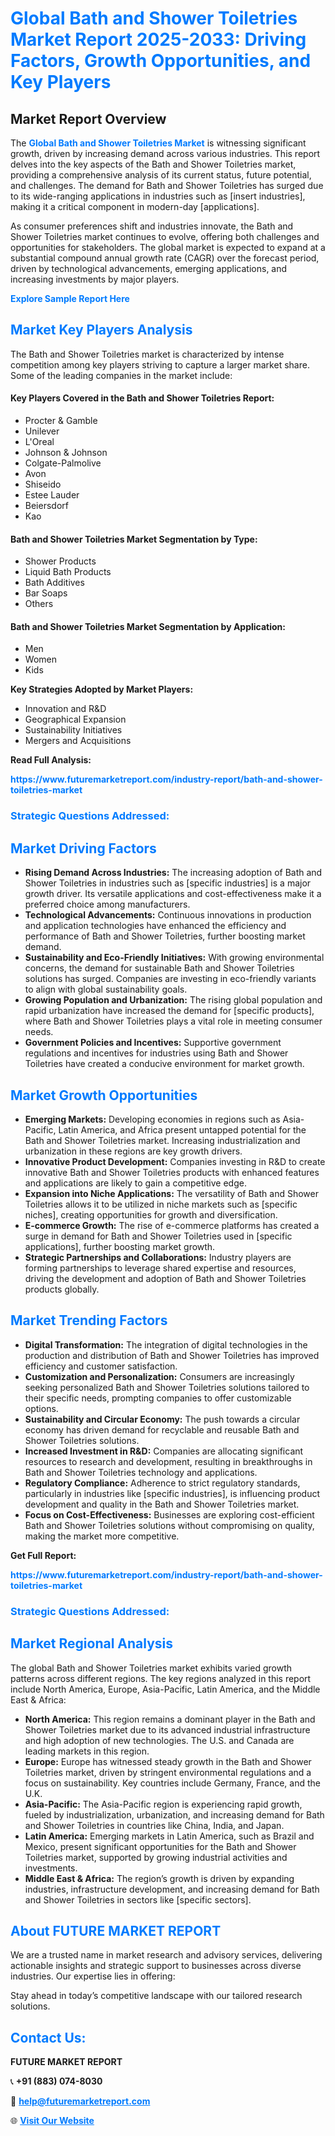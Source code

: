 <h1 style="color: #007BFF;">Global Bath and Shower Toiletries Market Report 2025-2033: Driving Factors, Growth Opportunities, and Key Players</h1>

<section id="overview">
<h2>Market Report Overview</h2>
<p>The <a href="https://www.futuremarketreport.com/industry-report/bath-and-shower-toiletries-market" style="color: #007BFF; text-decoration: none;"><strong>Global Bath and Shower Toiletries Market</strong></a> is witnessing significant growth, driven by increasing demand across various industries. This report delves into the key aspects of the Bath and Shower Toiletries market, providing a comprehensive analysis of its current status, future potential, and challenges. The demand for Bath and Shower Toiletries has surged due to its wide-ranging applications in industries such as [insert industries], making it a critical component in modern-day [applications].</p>
<p>As consumer preferences shift and industries innovate, the Bath and Shower Toiletries market continues to evolve, offering both challenges and opportunities for stakeholders. The global market is expected to expand at a substantial compound annual growth rate (CAGR) over the forecast period, driven by technological advancements, emerging applications, and increasing investments by major players.</p>
</section>

<section id="overview">
<p><a href="https://www.futuremarketreport.com/request-sample/reportId=52007" style="color: #007BFF; text-decoration: none;"><strong>Explore Sample Report Here</strong></a></p>
</section>

<section id="key-players">
<h2 style="color: #007BFF;">Market Key Players Analysis</h2>
<p>The Bath and Shower Toiletries market is characterized by intense competition among key players striving to capture a larger market share. Some of the leading companies in the market include:</p>
<h4>Key Players Covered in the Bath and Shower Toiletries Report:</h4>
<ul><li>Procter &amp; Gamble</li><li>Unilever</li><li>L&#039;Oreal</li><li>Johnson &amp; Johnson</li><li>Colgate-Palmolive</li><li>Avon</li><li>Shiseido</li><li>Estee Lauder</li><li>Beiersdorf</li><li>Kao</li></ul>
<h4>Bath and Shower Toiletries Market Segmentation by Type:</h4>
<ul><li>Shower Products</li><li>Liquid Bath Products</li><li>Bath Additives</li><li>Bar Soaps</li><li>Others</li></ul>

<h4>Bath and Shower Toiletries Market Segmentation by Application:</h4>
<ul><li>Men</li><li>Women</li><li>Kids</li></ul>
<p><strong>Key Strategies Adopted by Market Players:</strong></p>
<ul>
<li>Innovation and R&D</li>
<li>Geographical Expansion</li>
<li>Sustainability Initiatives</li>
<li>Mergers and Acquisitions</li>
</ul>
</section>

<section>
<p><strong>Read Full Analysis: </strong></p><a href="https://www.futuremarketreport.com/industry-report/bath-and-shower-toiletries-market" style="color: #007BFF; text-decoration: none;"><strong>https://www.futuremarketreport.com/industry-report/bath-and-shower-toiletries-market</strong></a>
<h3 style="color: #007BFF;">Strategic Questions Addressed:</h3>
</section>

<section id="driving-factors">
<h2 style="color: #007BFF;">Market Driving Factors</h2>
<ul>
<li><strong>Rising Demand Across Industries:</strong> The increasing adoption of Bath and Shower Toiletries in industries such as [specific industries] is a major growth driver. Its versatile applications and cost-effectiveness make it a preferred choice among manufacturers.</li>
<li><strong>Technological Advancements:</strong> Continuous innovations in production and application technologies have enhanced the efficiency and performance of Bath and Shower Toiletries, further boosting market demand.</li>
<li><strong>Sustainability and Eco-Friendly Initiatives:</strong> With growing environmental concerns, the demand for sustainable Bath and Shower Toiletries solutions has surged. Companies are investing in eco-friendly variants to align with global sustainability goals.</li>
<li><strong>Growing Population and Urbanization:</strong> The rising global population and rapid urbanization have increased the demand for [specific products], where Bath and Shower Toiletries plays a vital role in meeting consumer needs.</li>
<li><strong>Government Policies and Incentives:</strong> Supportive government regulations and incentives for industries using Bath and Shower Toiletries have created a conducive environment for market growth.</li>
</ul>
</section>

<section id="growth-opportunities">
<h2 style="color: #007BFF;">Market Growth Opportunities</h2>
<ul>
<li><strong>Emerging Markets:</strong> Developing economies in regions such as Asia-Pacific, Latin America, and Africa present untapped potential for the Bath and Shower Toiletries market. Increasing industrialization and urbanization in these regions are key growth drivers.</li>
<li><strong>Innovative Product Development:</strong> Companies investing in R&D to create innovative Bath and Shower Toiletries products with enhanced features and applications are likely to gain a competitive edge.</li>
<li><strong>Expansion into Niche Applications:</strong> The versatility of Bath and Shower Toiletries allows it to be utilized in niche markets such as [specific niches], creating opportunities for growth and diversification.</li>
<li><strong>E-commerce Growth:</strong> The rise of e-commerce platforms has created a surge in demand for Bath and Shower Toiletries used in [specific applications], further boosting market growth.</li>
<li><strong>Strategic Partnerships and Collaborations:</strong> Industry players are forming partnerships to leverage shared expertise and resources, driving the development and adoption of Bath and Shower Toiletries products globally.</li>
</ul>
</section>

<section id="trending-factors">
<h2 style="color: #007BFF;">Market Trending Factors</h2>
<ul>
<li><strong>Digital Transformation:</strong> The integration of digital technologies in the production and distribution of Bath and Shower Toiletries has improved efficiency and customer satisfaction.</li>
<li><strong>Customization and Personalization:</strong> Consumers are increasingly seeking personalized Bath and Shower Toiletries solutions tailored to their specific needs, prompting companies to offer customizable options.</li>
<li><strong>Sustainability and Circular Economy:</strong> The push towards a circular economy has driven demand for recyclable and reusable Bath and Shower Toiletries solutions.</li>
<li><strong>Increased Investment in R&D:</strong> Companies are allocating significant resources to research and development, resulting in breakthroughs in Bath and Shower Toiletries technology and applications.</li>
<li><strong>Regulatory Compliance:</strong> Adherence to strict regulatory standards, particularly in industries like [specific industries], is influencing product development and quality in the Bath and Shower Toiletries market.</li>
<li><strong>Focus on Cost-Effectiveness:</strong> Businesses are exploring cost-efficient Bath and Shower Toiletries solutions without compromising on quality, making the market more competitive.</li>
</ul>
</section>

<section>
<p><strong>Get Full Report: </strong></p><a href="https://www.futuremarketreport.com/industry-report/bath-and-shower-toiletries-market" style="color: #007BFF; text-decoration: none;"><strong>https://www.futuremarketreport.com/industry-report/bath-and-shower-toiletries-market</strong></a>
<h3 style="color: #007BFF;">Strategic Questions Addressed:</h3>
</section>


<section id="regional-analysis">
<h2 style="color: #007BFF;">Market Regional Analysis</h2>
<p>The global Bath and Shower Toiletries market exhibits varied growth patterns across different regions. The key regions analyzed in this report include North America, Europe, Asia-Pacific, Latin America, and the Middle East & Africa:</p>
<ul>
<li><strong>North America:</strong> This region remains a dominant player in the Bath and Shower Toiletries market due to its advanced industrial infrastructure and high adoption of new technologies. The U.S. and Canada are leading markets in this region.</li>
<li><strong>Europe:</strong> Europe has witnessed steady growth in the Bath and Shower Toiletries market, driven by stringent environmental regulations and a focus on sustainability. Key countries include Germany, France, and the U.K.</li>
<li><strong>Asia-Pacific:</strong> The Asia-Pacific region is experiencing rapid growth, fueled by industrialization, urbanization, and increasing demand for Bath and Shower Toiletries in countries like China, India, and Japan.</li>
<li><strong>Latin America:</strong> Emerging markets in Latin America, such as Brazil and Mexico, present significant opportunities for the Bath and Shower Toiletries market, supported by growing industrial activities and investments.</li>
<li><strong>Middle East & Africa:</strong> The region’s growth is driven by expanding industries, infrastructure development, and increasing demand for Bath and Shower Toiletries in sectors like [specific sectors].</li>
</ul>
</section>

<footer>
<h2 style="color: #007BFF;">About FUTURE MARKET REPORT</h2>
<p>We are a trusted name in market research and advisory services, delivering actionable insights and strategic support to businesses across diverse industries. Our expertise lies in offering:</p>

<p>Stay ahead in today’s competitive landscape with our tailored research solutions.</p>

<h2 style="color: #007BFF;">Contact Us:</h2>
<p><strong>FUTURE MARKET REPORT</strong></p>
<p>📞 <strong>+91 (883) 074-8030</strong></p>
<p>📧 <strong><a href="mailto:help@futuremarketreport.com" style="color: #007BFF;">help@futuremarketreport.com</a></strong></p>
<p>🌐 <strong><a href="https://www.futuremarketreport.com/" style="color: #007BFF;">Visit Our Website</a></strong></p>
</footer>